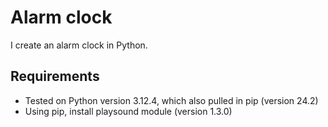 # Alarm clock

I create an alarm clock in Python.

## Requirements

- Tested on Python version 3.12.4, which also pulled in pip (version 24.2)
- Using pip, install playsound module (version 1.3.0)
